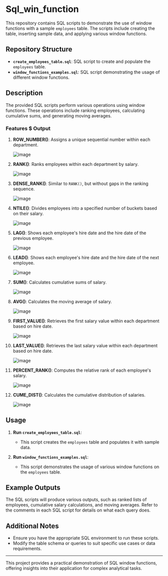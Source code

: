 # Sql_win_function

This repository contains SQL scripts to demonstrate the use of window functions with a sample `employees` table. The scripts include creating the table, inserting sample data, and applying various window functions.

## Repository Structure

- **`create_employees_table.sql`**: SQL script to create and populate the `employees` table.
- **`window_functions_examples.sql`**: SQL script demonstrating the usage of different window functions.

## Description

The provided SQL scripts perform various operations using window functions. These operations include ranking employees, calculating cumulative sums, and generating moving averages.

### Features $ Output

1. **ROW_NUMBER()**: Assigns a unique sequential number within each department.
   
   ![image](https://github.com/user-attachments/assets/0ab5c079-3f58-4aa8-bac1-d01d985bc722)

2. **RANK()**: Ranks employees within each department by salary.
   
   ![image](https://github.com/user-attachments/assets/f3af4d6c-2b48-45c3-8901-8c8e0e66557a)

3. **DENSE_RANK()**: Similar to `RANK()`, but without gaps in the ranking sequence.

   ![image](https://github.com/user-attachments/assets/b4153e1e-3e41-47ad-a840-d0939183c7bd)
   
4. **NTILE()**: Divides employees into a specified number of buckets based on their salary.

   ![image](https://github.com/user-attachments/assets/da4d84f3-ce74-47f9-a0d4-a297927b1d17)

5. **LAG()**: Shows each employee's hire date and the hire date of the previous employee.

   ![image](https://github.com/user-attachments/assets/e9f58aaa-80f8-438e-916d-80a2a310778a)

6. **LEAD()**: Shows each employee's hire date and the hire date of the next employee.

   ![image](https://github.com/user-attachments/assets/b51599a7-1939-4dbe-94a7-2dd4afe4eb82)

7. **SUM()**: Calculates cumulative sums of salary.

    ![image](https://github.com/user-attachments/assets/d4f84015-a26a-4b1b-a70f-8f56eebdfa84)

8. **AVG()**: Calculates the moving average of salary.

    ![image](https://github.com/user-attachments/assets/57b27594-7a78-4a71-a690-664df02d028b)

9. **FIRST_VALUE()**: Retrieves the first salary value within each department based on hire date.

    ![image](https://github.com/user-attachments/assets/f0ca57d7-dc84-43da-b10b-e5b9e66b21ca)

10. **LAST_VALUE()**: Retrieves the last salary value within each department based on hire date.

    ![image](https://github.com/user-attachments/assets/ebc63f72-ae2f-48c2-9a1b-d51b4b631dcb)

11. **PERCENT_RANK()**: Computes the relative rank of each employee's salary.

    ![image](https://github.com/user-attachments/assets/a5c32b15-6ecb-4a95-aea4-57c7838059ad)

12. **CUME_DIST()**: Calculates the cumulative distribution of salaries.

    ![image](https://github.com/user-attachments/assets/eee3058a-f118-483b-82f6-72b4e4bacc2c)


## Usage

1. **Run `create_employees_table.sql`**:
   - This script creates the `employees` table and populates it with sample data.

2. **Run `window_functions_examples.sql`**:
   - This script demonstrates the usage of various window functions on the `employees` table.

## Example Outputs

The SQL scripts will produce various outputs, such as ranked lists of employees, cumulative salary calculations, and moving averages. Refer to the comments in each SQL script for details on what each query does.

## Additional Notes

- Ensure you have the appropriate SQL environment to run these scripts.
- Modify the table schema or queries to suit specific use cases or data requirements.

---

This project provides a practical demonstration of SQL window functions, offering insights into their application for complex analytical tasks.
